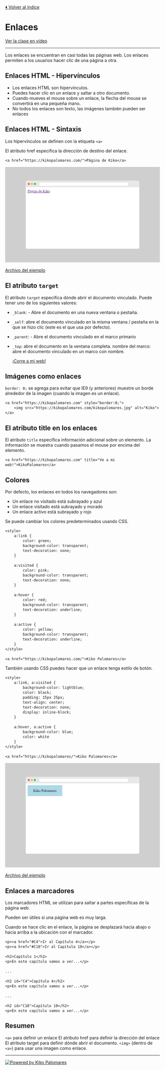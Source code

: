 [⏴ Volver al índice](../../README.md#índice-del-curso)

# Enlaces

[Ver la clase en vídeo](https://kikopalomares.com/clases/como-crear-enlaces-en-html)

_____

Los enlaces se encuentran en casi todas las páginas web. Los enlaces permiten a los usuarios hacer clic de una página a otra.

## Enlaces HTML - Hipervínculos

- Los enlaces HTML son hipervínculos.
- Puedes hacer clic en un enlace y saltar a otro documento.
- Cuando mueves el mouse sobre un enlace, la flecha del mouse se convertirá en una pequeña mano.
- No todos los enlaces son texto, las imágenes también pueden ser enlaces

## Enlaces HTML - Sintaxis

Los hipervínculos se definen con la etiqueta `<a>`

El atributo href especifica la dirección de destino del enlace.

    <a href="https://kikopalomares.com/">Página de Kiko</a>

![Ejemplo 1](../../img/1.9_ejemplo_1.png)

[Archivo del ejemplo](../../ejemplos/1.9_ejemplo_1.html)

## El atributo `target`
El atributo `target` especifica dónde abrir el documento vinculado. Puede tener uno de los siguientes valores:

- `_blank`: - Abre el documento en una nueva ventana o pestaña.
- `_self`: abre el documento vinculado en la misma ventana / pestaña en la que se hizo clic (este es el que usa por defecto).
- `_parent`: - Abre el documento vinculado en el marco primario
- `_top`: abre el documento en la ventana completa.
nombre del marco: abre el documento vinculado en un marco con nombre.

    <a href="https://kikopalomares.com" target="_blank">¡Corre a mi web!</a>

## Imágenes como enlaces

`border: 0;` se agrega para evitar que IE9 (y anteriores) muestre un borde alrededor de la imagen (cuando la imagen es un enlace).

    <a href="https://kikopalomares.com" style="border:0;">
        <img src="https://kikopalomares.com/kikopalomares.jpg" alt="Kiko">
    </a>

## El atributo title en los enlaces

El atributo `title` especifica información adicional sobre un elemento. La información se muestra cuando pasamos el mouse por encima del elemento.

    <a href="https://kikopalomares.com" title="Ve a mi web!">KikoPalomares</a>

## Colores

Por defecto, los enlaces en todos los navegadores son:

- Un enlace no visitado está subrayado y azul
- Un enlace visitado está subrayado y morado
- Un enlace activo está subrayado y rojo

Se puede cambiar los colores predeterminados usando CSS.

    <style>
        a:link {
            color: green;
            background-color: transparent;
            text-decoration: none;
        }

        a:visited {
            color: pink;
            background-color: transparent;
            text-decoration: none;
        }

        a:hover {
            color: red;
            background-color: transparent;
            text-decoration: underline;
        }

        a:active {
            color: yellow;
            background-color: transparent;
            text-decoration: underline;
        }
    </style>

    <a href="https://kikopalomares.com/">Kiko Palomares</a>

También usando CSS puedes hacer que un enlace tenga estilo de botón.

    <style>
        a:link, a:visited {
            background-color: lightblue;
            color: black;
            padding: 15px 25px;
            text-align: center;
            text-decoration: none;
            display: inline-block;
        }

        a:hover, a:active {
            background-color: blue;
            color: white
        }
    </style>

    <a href="https://kikopalomares/">Kiko Palomares</a>

![Ejemplo 2](../../img/1.9_ejemplo_2.png)

[Archivo del ejemplo](../../ejemplos/1.9_ejemplo_2.html)

## Enlaces a marcadores

Los marcadores HTML se utilizan para saltar a partes específicas de la página web.

Pueden ser útiles si una página web es muy larga.

Cuando se hace clic en el enlace, la página se desplazará hacia abajo o hacia arriba a la ubicación con el marcador.

    <p><a href="#C4">Ir al Capítulo 4</a></p>
    <p><a href="#C10">Ir al Capítulo 10</a></p>

    <h2>Capítulo 1</h2>
    <p>En este capítulo vamos a ver...</p>

    ...

    <h2 id="C4">Capítulo 4</h2>
    <p>En este capítulo vamos a ver...</p>

    ...

    <h2 id="C10">Capítulo 10</h2>
    <p>En este capítulo vamos a ver...</p>

## Resumen

`<a>` para definir un enlace
El atributo href para definir la dirección del enlace
El atributo target para definir dónde abrir el documento.
`<img>` (dentro de `<a>`) para usar una imagen como enlace.

------------
[![Powered by Kiko Palomares](https://img.shields.io/badge/-Powered%20by%20Kiko%20Palomares-red)](https://kikopalomares.com/)